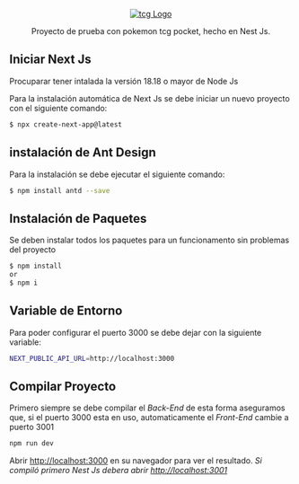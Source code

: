 <p align="center">
  <a href="https://tcgpocket.pokemon.com/es-es/" target="blank"><img src="https://tcgpocket.pokemon.com/_images/global/footer/tcgpocketlogo_footer_es.png" alt="tcg Logo" /></a>
</p>

  <p align="center">Proyecto de prueba con pokemon tcg pocket, hecho en Nest Js.</p>
    <p align="center">

</p>

## Iniciar Next Js

Procuparar tener intalada la versión 18.18 o mayor de Node Js

Para la instalación automática de Next Js se debe iniciar un nuevo proyecto con el siguiente comando:

```bash
$ npx create-next-app@latest
```

## instalación de Ant Design

Para la instalación se debe ejecutar el siguiente comando:

```bash
$ npm install antd --save
```

## Instalación de Paquetes

Se deben instalar todos los paquetes para un funcionamento sin problemas del proyecto
```bash
$ npm install
or 
$ npm i
``` 

## Variable de Entorno
Para poder configurar el puerto 3000 se debe dejar con la siguiente variable:
```bash
NEXT_PUBLIC_API_URL=http://localhost:3000
```

## Compilar Proyecto
Primero siempre se debe compilar el *Back-End* de esta forma aseguramos que, si el puerto 3000 esta en uso, automaticamente el *Front-End* cambie a puerto 3001

```bash
npm run dev
```

Abrir [http://localhost:3000](http://localhost:3000)  en su navegador para ver el resultado.
*Si compiló primero Nest Js debera abrir [http://localhost:3001](http://localhost:3001)*  

